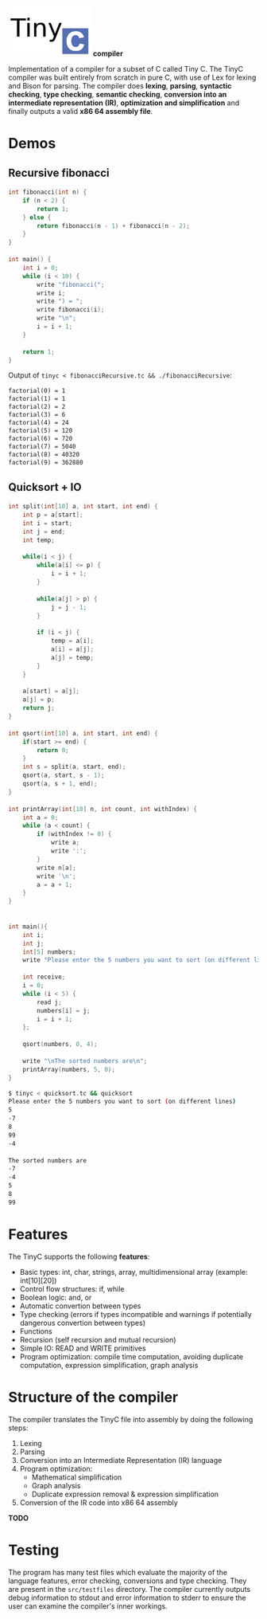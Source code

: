 <img src="https://github.com/bonaert/tinyc-compiler/raw/master/logo.png" height="100" alt="Logo"> **compiler**

Implementation of a compiler for a subset of C called Tiny C. The TinyC compiler was built entirely from scratch in pure C, with use of Lex for lexing and Bison for parsing. The compiler does **lexing**, **parsing**, **syntactic checking**, **type checking**, **semantic checking**, **conversion into an intermediate representation (IR)**, **optimization and simplification** and finally outputs a valid **x86 64 assembly file**.

# Demos

## Recursive fibonacci

```c
int fibonacci(int n) {
    if (n < 2) {
        return 1;
    } else {
        return fibonacci(n - 1) + fibonacci(n - 2);
    }
}

int main() {
    int i = 0;
    while (i < 10) {
        write "fibonacci(";
        write i;
        write ") = ";
        write fibonacci(i);
        write "\n";
        i = i + 1;
    }

    return 1;
}
```

Output of `tinyc < fibonacciRecursive.tc && ./fibonacciRecursive`:
```
factorial(0) = 1
factorial(1) = 1
factorial(2) = 2
factorial(3) = 6
factorial(4) = 24
factorial(5) = 120
factorial(6) = 720
factorial(7) = 5040
factorial(8) = 40320
factorial(9) = 362880
```

## Quicksort + IO

```c
int split(int[10] a, int start, int end) {
    int p = a[start];
    int i = start;
    int j = end;
    int temp;

    while(i < j) {
        while(a[i] <= p) {
            i = i + 1;
        }

        while(a[j] > p) {
            j = j - 1;
        }

        if (i < j) {
            temp = a[i];
            a[i] = a[j];
            a[j] = temp;
        }
    }

    a[start] = a[j];
    a[j] = p;
    return j;
}

int qsort(int[10] a, int start, int end) {
    if(start >= end) {
        return 0;
    }
    int s = split(a, start, end);
    qsort(a, start, s - 1);
    qsort(a, s + 1, end);
}

int printArray(int[10] n, int count, int withIndex) {
    int a = 0;
    while (a < count) {
        if (withIndex != 0) {
            write a;
            write ':';
        }  
        write n[a];
        write '\n';
        a = a + 1;
    }
}


int main(){
    int i;
    int j;
    int[5] numbers;
    write "Please enter the 5 numbers you want to sort (on different lines)\n";

    int receive;
    i = 0;
    while (i < 5) {
        read j;
        numbers[i] = j;
        i = i + 1;
    };

    qsort(numbers, 0, 4);

    write "\nThe sorted numbers are\n";
    printArray(numbers, 5, 0);
}
```

```bash
$ tinyc < quicksort.tc && quicksort 
Please enter the 5 numbers you want to sort (on different lines)
5
-7
8
99
-4

The sorted numbers are
-7
-4
5
8
99
```


# Features

The TinyC supports the following **features**:
- Basic types: int, char, strings, array, multidimensional array (example: int[10][20])
- Control flow structures: if, while
- Boolean logic: and, or
- Automatic convertion between types
- Type checking (errors if types incompatible and warnings if potentially dangerous convertion between types)
- Functions
- Recursion (self recursion and mutual recursion)
- Simple IO: READ and WRITE primitives
- Program optimization: compile time computation, avoiding duplicate computation, expression simplification, graph analysis

# Structure of the compiler

The compiler translates the TinyC file into assembly by doing the following steps:

1. Lexing
2. Parsing
3. Conversion into an Intermediate Representation (IR) language
4. Program optimization:
    - Mathematical simplification
    - Graph analysis
    - Duplicate expression removal & expression simplification
5. Conversion of the IR code into x86 64 assembly

**TODO**

# Testing

The program has many test files which evaluate the majority of the language features, error checking, conversions and type checking. They are present in the `src/testfiles` directory. The compiler currently outputs debug information to stdout and error information to stderr to ensure the user can examine the compiler's inner workings.





